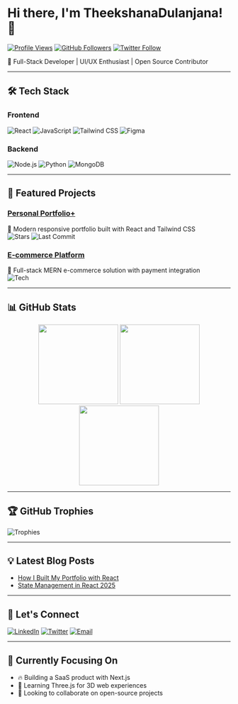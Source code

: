 # Hi there, I'm TheekshanaDulanjana! 👋

[![Profile Views](https://komarev.com/ghpvc/?username=TheekshanaDulanjana&color=blue&label=Profile+Views)](https://github.com/TheekshanaDulanjana)
[![GitHub Followers](https://img.shields.io/github/followers/TheekshanaDulanjana?label=Followers&style=social)](https://github.com/TheekshanaDulanjana)
[![Twitter Follow](https://img.shields.io/twitter/follow/dulanjana21?style=social)](https://twitter.com/dulanjana21)

🔭 Full-Stack Developer | UI/UX Enthusiast | Open Source Contributor

---

## 🛠️ Tech Stack

### Frontend
![React](https://img.shields.io/badge/-React-61DAFB?logo=react&logoColor=white)
![JavaScript](https://img.shields.io/badge/-JavaScript-F7DF1E?logo=javascript&logoColor=black)
![Tailwind CSS](https://img.shields.io/badge/-Tailwind_CSS-38B2AC?logo=tailwind-css&logoColor=white)
![Figma](https://img.shields.io/badge/-Figma-F24E1E?logo=figma&logoColor=white)

### Backend
![Node.js](https://img.shields.io/badge/-Node.js-339933?logo=node.js&logoColor=white)
![Python](https://img.shields.io/badge/-Python-3776AB?logo=python&logoColor=white)
![MongoDB](https://img.shields.io/badge/-MongoDB-47A248?logo=mongodb&logoColor=white)

---

## 🌟 Featured Projects

### [Personal Portfolio+](https://github.com/TheekshanaDulanjana/Personal-Portfolio)
🚀 Modern responsive portfolio built with React and Tailwind CSS  
![Stars](https://img.shields.io/github/stars/TheekshanaDulanjana/Personal-Portfolio?style=flat-square)
![Last Commit](https://img.shields.io/github/last-commit/TheekshanaDulanjana/Personal-Portfolio?color=blue&style=flat-square)

### [E-commerce Platform](https://github.com/TheekshanaDulanjana/E-Commerce)
🛒 Full-stack MERN e-commerce solution with payment integration  
![Tech](https://img.shields.io/badge/-MERN-9cf?style=flat-square)

---

## 📊 GitHub Stats

<div align="center">
  <img height="180em" src="https://github-readme-stats.vercel.app/api?username=TheekshanaDulanjana&show_icons=true&theme=radical&count_private=true" />
  <img height="180em" src="https://github-readme-streak-stats.herokuapp.com/?user=TheekshanaDulanjana&theme=radical" />
  <img height="180em" src="https://github-readme-stats.vercel.app/api/top-langs/?username=TheekshanaDulanjana&layout=compact&theme=radical" />
</div>

---

## 🏆 GitHub Trophies
![Trophies](https://github-profile-trophy.vercel.app/?username=TheekshanaDulanjana&theme=radical&no-frame=true&row=1&column=7)

---

## 💡 Latest Blog Posts
<!-- Replace with your actual blog links -->
- [How I Built My Portfolio with React](https://example.com)
- [State Management in React 2025](https://example.com)

---

## 🤝 Let's Connect
[![LinkedIn](https://img.shields.io/badge/-LinkedIn-0A66C2?logo=linkedin)](https://linkedin.com/in/TheekshanaDulanjana)
[![Twitter](https://img.shields.io/badge/-Twitter-1DA1F2?logo=twitter)](https://twitter.com/dulanjana21)
[![Email](https://img.shields.io/badge/-Email-D14836?logo=gmail)](mailto:theeksham.dulanjana@gmail.com)

---

## 🎯 Currently Focusing On
- 🔥 Building a SaaS product with Next.js
- 🌱 Learning Three.js for 3D web experiences
- 🤝 Looking to collaborate on open-source projects

